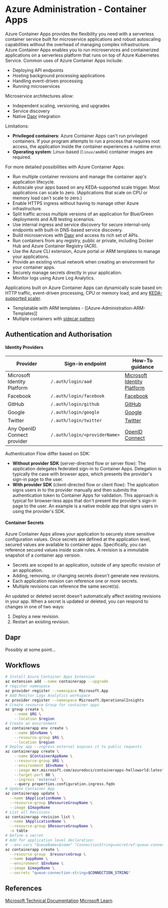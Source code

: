 # Azure Administration - Container Apps

Azure Container Apps provides the flexibility you need with a serverless container service built for microservice applications and robust autoscaling capabilities without the overhead of managing complex infrastructure. Azure Container Apps enables you to run microservices and containerized applications on a serverless platform that runs on top of Azure Kubernetes Service. Common uses of Azure Container Apps include:
- Deploying API endpoints
- Hosting background processing applications
- Handling event-driven processing
- Running microservices

Microservice architectures allow:
- Independent scaling, versioning, and upgrades
- Service discovery
- Native [Dapr](https://docs.dapr.io/concepts/overview/) integration

Limitations:
- **Privileged containers**: Azure Container Apps can't run privileged containers. If your program attempts to run a process that requires root access, the application inside the container experiences a runtime error.
- **Operating system**: Linux-based (`linux/amd64`) container images are required.

For more detailed possibilities with Azure Container Apps:
- Run multiple container revisions and manage the container app's application lifecycle.
- Autoscale your apps based on any KEDA-supported scale trigger. Most applications can scale to zero. (Applications that scale on CPU or memory load can't scale to zero.)
- Enable HTTPS ingress without having to manage other Azure infrastructure.
- Split traffic across multiple versions of an application for Blue/Green deployments and A/B testing scenarios.
- Use internal ingress and service discovery for secure internal-only endpoints with built-in DNS-based service discovery.
- Build microservices with [Dapr](https://docs.dapr.io/concepts/overview/) and access its rich set of APIs.
- Run containers from any registry, public or private, including Docker Hub and Azure Container Registry (ACR).
- Use the Azure CLI extension, Azure portal or ARM templates to manage your applications.
- Provide an existing virtual network when creating an environment for your container apps.
- Securely manage secrets directly in your application.
- Monitor logs using Azure Log Analytics.

Applications built on Azure Container Apps can dynamically scale based on: HTTP traffic, event-driven processing, CPU or memory load, and any [KEDA-supported scaler](https://keda.sh/docs/scalers/).

- Templatable with ARM templates -  [[Azure-Administration-ARM-Templates]]
- Multiple containers with [sidecar pattern](https://learn.microsoft.com/en-us/azure/architecture/patterns/sidecar)

## Authentication and Authorisation
#### Identity Providers

|Provider|Sign-in endpoint|How-To guidance|
|---|---|---|
|Microsoft Identity Platform|`/.auth/login/aad`|[Microsoft Identity Platform](https://learn.microsoft.com/en-us/azure/container-apps/authentication-azure-active-directory)|
|Facebook|`/.auth/login/facebook`|[Facebook](https://learn.microsoft.com/en-us/azure/container-apps/authentication-facebook)|
|GitHub|`/.auth/login/github`|[GitHub](https://learn.microsoft.com/en-us/azure/container-apps/authentication-github)|
|Google|`/.auth/login/google`|[Google](https://learn.microsoft.com/en-us/azure/container-apps/authentication-google)|
|Twitter|`/.auth/login/twitter`|[Twitter](https://learn.microsoft.com/en-us/azure/container-apps/authentication-twitter)|
|Any OpenID Connect provider|`/.auth/login/<providerName>`|[OpenID Connect](https://learn.microsoft.com/en-us/azure/container-apps/authentication-openid)|

Authentication Flow differ based on SDK:
- **Without provider SDK** (server-directed flow or server flow): The application delegates federated sign-in to Container Apps. Delegation is typically the case with browser apps, which presents the provider's sign-in page to the user.
- **With provider SDK** (client-directed flow or client flow): The application signs users in to the provider manually and then submits the authentication token to Container Apps for validation. This approach is typical for browser-less apps that don't present the provider's sign-in page to the user. An example is a native mobile app that signs users in using the provider's SDK.

#### Container Secrets

Azure Container Apps allows your application to securely store sensitive configuration values. Once secrets are defined at the application level, secured values are available to container apps. Specifically, you can reference secured values inside scale rules. A revision is a immutable snapshot of a container app version.

- Secrets are scoped to an application, outside of any specific revision of an application.
- Adding, removing, or changing secrets doesn't generate new revisions.
- Each application revision can reference one or more secrets.
- Multiple revisions can reference the same secret(s).

An updated or deleted secret doesn't automatically affect existing revisions in your app. When a secret is updated or deleted, you can respond to changes in one of two ways:

1. Deploy a new revision.
2. Restart an existing revision.

## Dapr

Possibly at some point...
## Workflows

```bash
# Install Azure Container Apps Extension
az extension add --name containerapp --upgrade
# register namespace
az provider register --namespace Microsoft.App
# Add Monitor Logs Analytics workspace
az provider register --namespace Microsoft.OperationalInsights
# Create resource Group for container apps
az group create \
    --name $RG \
    --location $region
# Create an environment 
az containerapp env create \
    --name $EnvName \
    --resource-group $RG \
    --location $region
# Deploy app --ingress external exposes it to public requests
az containerapp create \
    --name $ContainerAppName \
    --resource-group $RG \
    --environment $EnvName \
    --image mcr.microsoft.com/azuredocs/containerapps-helloworld:latest \
    --target-port 80 \
    --ingress 'external' \ 
    --query properties.configuration.ingress.fqdn
# Update Container App
az containerapp update \
  --name $ApplicationName \
  --resource-group $ResourceGroupName \
  --image $ImageName
# List all Revisions
az containerapp revision list \
  --name $ApplicationName \
  --resource-group $ResourceGroupName \
  -o table
# Define a secret
# Add for application level declaration:
# --env-vars "QueueName=$name" "ConnectionString=secretref:queue-connection-string"
az containerapp create \
  --resource-group  $resourceGroup \
  --name $appName \
  --environment $EnvName \
  --image $imageName \
  --secrets "queue-connection-string=$CONNECTION_STRING"
```

## References

[Microsoft Technical Documentation](https://learn.microsoft.com/en-us/docs/)
[Microsoft Learn](https://learn.microsoft.com/en-us/)
